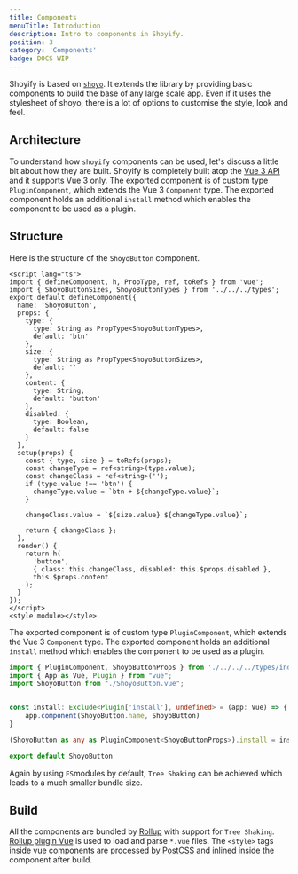 ```yaml
---
title: Components
menuTitle: Introduction
description: Intro to components in Shoyify.
position: 3
category: 'Components'
badge: DOCS WIP
---
```

Shoyify is based on [`shoyo`](https://shoyo.sambitsahoo.com). It extends the library by providing basic components to build the base of any large scale app. Even if it uses the stylesheet of shoyo, there is a lot of options to customise the style, look and feel.

## Architecture
To understand how `shoyify` components can be used, let's discuss a little bit  about how they are built. Shoyify is completely built atop the [Vue 3 API](https://v3.vuejs.org) and it supports Vue 3 only. The exported component is of custom type `PluginComponent`, which extends the Vue 3 `Component` type. The exported component holds an additional `install` method which enables the component to be used as a plugin.

## Structure

Here is the structure of the `ShoyoButton` component.

```vue
<script lang="ts">
import { defineComponent, h, PropType, ref, toRefs } from 'vue';
import { ShoyoButtonSizes, ShoyoButtonTypes } from '../../../types';
export default defineComponent({
  name: 'ShoyoButton',
  props: {
    type: {
      type: String as PropType<ShoyoButtonTypes>,
      default: 'btn'
    },
    size: {
      type: String as PropType<ShoyoButtonSizes>,
      default: ''
    },
    content: {
      type: String,
      default: 'button'
    },
    disabled: {
      type: Boolean,
      default: false
    }
  },
  setup(props) {
    const { type, size } = toRefs(props);
    const changeType = ref<string>(type.value);
    const changeClass = ref<string>('');
    if (type.value !== 'btn') {
      changeType.value = `btn + ${changeType.value}`;
    }

    changeClass.value = `${size.value} ${changeType.value}`;

    return { changeClass };
  },
  render() {
    return h(
      'button',
      { class: this.changeClass, disabled: this.$props.disabled },
      this.$props.content
    );
  }
});
</script>
<style module></style>
```
The exported component is of custom type `PluginComponent`, which extends the Vue 3 `Component` type. The exported component holds an additional `install` method which enables the component to be used as a plugin.

```typescript
import { PluginComponent, ShoyoButtonProps } from './../../../types/index.d';
import { App as Vue, Plugin } from "vue";
import ShoyoButton from "./ShoyoButton.vue";


const install: Exclude<Plugin['install'], undefined> = (app: Vue) => {
    app.component(ShoyoButton.name, ShoyoButton)
}

(ShoyoButton as any as PluginComponent<ShoyoButtonProps>).install = install;

export default ShoyoButton
```
Again by using `ES`modules by default, `Tree Shaking` can be achieved which leads to a much smaller bundle size.

## Build

All the components are bundled by [Rollup](https://rollupjs.org) with support for `Tree Shaking`. [Rollup plugin Vue](https://rollup-plugin-vue.vuejs.org/) is used to load and parse `*.vue` files. The `<style>` tags inside vue components are processed by [PostCSS](https://postcss.org/) and inlined inside the component after build. 
